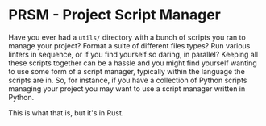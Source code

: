 # PRSM - Project Script Manager

Have you ever had a `utils/` directory with a bunch of scripts you ran to manage your project? Format a suite of different files types? Run various linters in sequence, or if you find yourself so daring, in parallel? Keeping all these scripts together can be a hassle and you might find yourself wanting to use some form of a script manager, typically within the language the scripts are in. So, for instance, if you have a collection of Python scripts managing your project you may want to use a script manager written in Python.

This is what that is, but it's in Rust.
